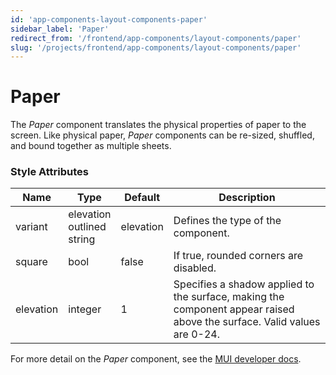 ```yaml
---
id: 'app-components-layout-components-paper'
sidebar_label: 'Paper'
redirect_from: '/frontend/app-components/layout-components/paper'
slug: '/projects/frontend/app-components/layout-components/paper'
---
```


# Paper

The _Paper_ component translates the physical properties of paper to the screen. Like physical paper, _Paper_ components can be re-sized, shuffled, and bound together as multiple sheets.

### Style Attributes

<table>
<thead>
<tr><th>Name</th><th>Type</th><th>Default</th><th>Description</th></tr>
</thead>
<tbody>
<tr><td>variant</td><td>elevation<br/>outlined<br/>string</td><td>elevation</td><td>Defines the type of the component.</td></tr>
<tr><td>square</td><td>bool</td><td>false</td><td>If true, rounded corners are disabled.</td></tr>
<tr><td>elevation</td><td>integer</td><td>1</td><td>Specifies a shadow applied to the surface, making the component appear raised above the surface. Valid values are 0-24.</td></tr>
</tbody>
</table>

For more detail on the _Paper_ component, see the [MUI developer docs](https://mui.com/material-ui/api/paper/).
